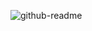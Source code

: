 ![github-readme](https://user-images.githubusercontent.com/15114201/116810798-ae445280-ab3d-11eb-9125-132d5c50f712.png)

<!-- ### Hi,

I'm a Front-End Web Developer who is passionate about using code to solve problems through peer collaboration, contribution to open source, and building community. I enjoy working with tools like Next.js and MERN Stack (MongoDB, Express, React, NodeJS). I have specialized in helping entrepreneurs grow their businesses through bespoke web applications. On average, I have been able increase their customer retention by analytically identifying their business needs, stakeholders and recommending technological solutions. -->

<!-- ### Some Projects I have work(ed) on as FrontEnd Developer:

<a href="https://puredrinks.co.uk/" target="_blank"><img src="https://user-images.githubusercontent.com/15114201/116819858-f5483d00-ab69-11eb-9a25-8959ca4542bd.png" alt="" width="250" height="150"/></a> &nbsp;
<a href="https://sport.herts.ac.uk" target="_blank"><img alt="University of Hertsfordshire" src="https://user-images.githubusercontent.com/15114201/142673694-64a98faf-f202-4def-ad81-a2397ed1345d.png" width="250" height="150"/></a> &nbsp;
<a href="https://www.lonsdaleservices.co.uk" target="_blank"><img alt="Lonsdale Services Uk" src="https://user-images.githubusercontent.com/15114201/142673530-4939ca8d-df1b-422e-b82e-df0537ccd2be.png" width="250" height="150"/></a> &nbsp;
<a href="https://www.blackphone.co.uk/privy-2/" target="_blank"><img alt="Blackphone Privy 2.0" src="https://user-images.githubusercontent.com/15114201/142674115-631b5e89-5c50-45ea-b918-9e59681f1772.png" width="250" height="150"/></a> -->
